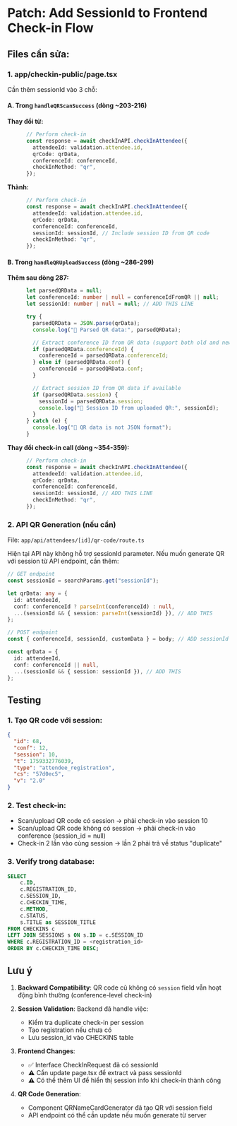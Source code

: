 # Patch: Add SessionId to Frontend Check-in Flow

## Files cần sửa:

### 1. app/checkin-public/page.tsx

Cần thêm sessionId vào 3 chỗ:

#### A. Trong `handleQRScanSuccess` (dòng ~203-216)

**Thay đổi từ:**
```typescript
      // Perform check-in
      const response = await checkInAPI.checkInAttendee({
        attendeeId: validation.attendee.id,
        qrCode: qrData,
        conferenceId: conferenceId,
        checkInMethod: "qr",
      });
```

**Thành:**
```typescript
      // Perform check-in
      const response = await checkInAPI.checkInAttendee({
        attendeeId: validation.attendee.id,
        qrCode: qrData,
        conferenceId: conferenceId,
        sessionId: sessionId, // Include session ID from QR code
        checkInMethod: "qr",
      });
```

#### B. Trong `handleQRUploadSuccess` (dòng ~286-299)

**Thêm sau dòng 287:**
```typescript
      let parsedQRData = null;
      let conferenceId: number | null = conferenceIdFromQR || null;
      let sessionId: number | null = null; // ADD THIS LINE

      try {
        parsedQRData = JSON.parse(qrData);
        console.log("📱 Parsed QR data:", parsedQRData);

        // Extract conference ID from QR data (support both old and new format)
        if (parsedQRData.conferenceId) {
          conferenceId = parsedQRData.conferenceId;
        } else if (parsedQRData.conf) {
          conferenceId = parsedQRData.conf;
        }

        // Extract session ID from QR data if available
        if (parsedQRData.session) {
          sessionId = parsedQRData.session;
          console.log("📱 Session ID from uploaded QR:", sessionId);
        }
      } catch (e) {
        console.log("📱 QR data is not JSON format");
      }
```

**Thay đổi check-in call (dòng ~354-359):**
```typescript
      // Perform check-in
      const response = await checkInAPI.checkInAttendee({
        attendeeId: validation.attendee.id,
        qrCode: qrData,
        conferenceId: conferenceId,
        sessionId: sessionId, // ADD THIS LINE
        checkInMethod: "qr",
      });
```

### 2. API QR Generation (nếu cần)

File: `app/api/attendees/[id]/qr-code/route.ts`

Hiện tại API này không hỗ trợ sessionId parameter. Nếu muốn generate QR với session từ API endpoint, cần thêm:

```typescript
// GET endpoint
const sessionId = searchParams.get("sessionId");

let qrData: any = {
  id: attendeeId,
  conf: conferenceId ? parseInt(conferenceId) : null,
  ...(sessionId && { session: parseInt(sessionId) }), // ADD THIS
};

// POST endpoint
const { conferenceId, sessionId, customData } = body; // ADD sessionId

const qrData = {
  id: attendeeId,
  conf: conferenceId || null,
  ...(sessionId && { session: sessionId }), // ADD THIS
};
```

## Testing

### 1. Tạo QR code với session:
```json
{
  "id": 68,
  "conf": 12,
  "session": 10,
  "t": 1759332776039,
  "type": "attendee_registration",
  "cs": "57d0ec5",
  "v": "2.0"
}
```

### 2. Test check-in:
- Scan/upload QR code có session → phải check-in vào session 10
- Scan/upload QR code không có session → phải check-in vào conference (session_id = null)
- Check-in 2 lần vào cùng session → lần 2 phải trả về status "duplicate"

### 3. Verify trong database:
```sql
SELECT 
    c.ID,
    c.REGISTRATION_ID,
    c.SESSION_ID,
    c.CHECKIN_TIME,
    c.METHOD,
    c.STATUS,
    s.TITLE as SESSION_TITLE
FROM CHECKINS c
LEFT JOIN SESSIONS s ON s.ID = c.SESSION_ID
WHERE c.REGISTRATION_ID = <registration_id>
ORDER BY c.CHECKIN_TIME DESC;
```

## Lưu ý

1. **Backward Compatibility**: QR code cũ không có `session` field vẫn hoạt động bình thường (conference-level check-in)

2. **Session Validation**: Backend đã handle việc:
   - Kiểm tra duplicate check-in per session
   - Tạo registration nếu chưa có
   - Lưu session_id vào CHECKINS table

3. **Frontend Changes**: 
   - ✅ Interface CheckInRequest đã có sessionId
   - ⚠️ Cần update page.tsx để extract và pass sessionId
   - ⚠️ Có thể thêm UI để hiển thị session info khi check-in thành công

4. **QR Code Generation**:
   - Component QRNameCardGenerator đã tạo QR với session field
   - API endpoint có thể cần update nếu muốn generate từ server


